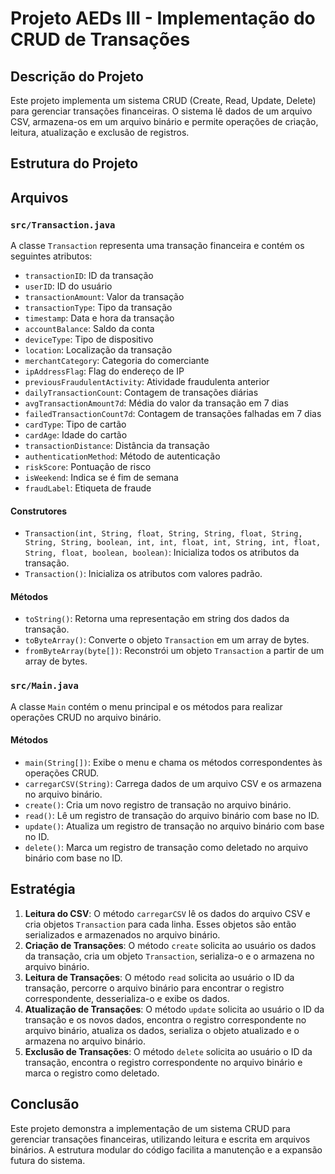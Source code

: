 
# Projeto AEDs III - Implementação do CRUD de Transações

## Descrição do Projeto

Este projeto implementa um sistema CRUD (Create, Read, Update, Delete) para gerenciar transações financeiras. O sistema lê dados de um arquivo CSV, armazena-os em um arquivo binário e permite operações de criação, leitura, atualização e exclusão de registros.

## Estrutura do Projeto

## Arquivos

### `src/Transaction.java`

A classe `Transaction` representa uma transação financeira e contém os seguintes atributos:

- `transactionID`: ID da transação
- `userID`: ID do usuário
- `transactionAmount`: Valor da transação
- `transactionType`: Tipo da transação
- `timestamp`: Data e hora da transação
- `accountBalance`: Saldo da conta
- `deviceType`: Tipo de dispositivo
- `location`: Localização da transação
- `merchantCategory`: Categoria do comerciante
- `ipAddressFlag`: Flag do endereço de IP
- `previousFraudulentActivity`: Atividade fraudulenta anterior
- `dailyTransactionCount`: Contagem de transações diárias
- `avgTransactionAmount7d`: Média do valor da transação em 7 dias
- `failedTransactionCount7d`: Contagem de transações falhadas em 7 dias
- `cardType`: Tipo de cartão
- `cardAge`: Idade do cartão
- `transactionDistance`: Distância da transação
- `authenticationMethod`: Método de autenticação
- `riskScore`: Pontuação de risco
- `isWeekend`: Indica se é fim de semana
- `fraudLabel`: Etiqueta de fraude

#### Construtores

- `Transaction(int, String, float, String, String, float, String, String, String, boolean, int, int, float, int, String, int, float, String, float, boolean, boolean)`: Inicializa todos os atributos da transação.
- `Transaction()`: Inicializa os atributos com valores padrão.

#### Métodos

- `toString()`: Retorna uma representação em string dos dados da transação.
- `toByteArray()`: Converte o objeto `Transaction` em um array de bytes.
- `fromByteArray(byte[])`: Reconstrói um objeto `Transaction` a partir de um array de bytes.

### `src/Main.java`

A classe `Main` contém o menu principal e os métodos para realizar operações CRUD no arquivo binário.

#### Métodos

- `main(String[])`: Exibe o menu e chama os métodos correspondentes às operações CRUD.
- `carregarCSV(String)`: Carrega dados de um arquivo CSV e os armazena no arquivo binário.
- `create()`: Cria um novo registro de transação no arquivo binário.
- `read()`: Lê um registro de transação do arquivo binário com base no ID.
- `update()`: Atualiza um registro de transação no arquivo binário com base no ID.
- `delete()`: Marca um registro de transação como deletado no arquivo binário com base no ID.

## Estratégia

1. **Leitura do CSV**: O método `carregarCSV` lê os dados do arquivo CSV e cria objetos `Transaction` para cada linha. Esses objetos são então serializados e armazenados no arquivo binário.
2. **Criação de Transações**: O método `create` solicita ao usuário os dados da transação, cria um objeto `Transaction`, serializa-o e o armazena no arquivo binário.
3. **Leitura de Transações**: O método `read` solicita ao usuário o ID da transação, percorre o arquivo binário para encontrar o registro correspondente, desserializa-o e exibe os dados.
4. **Atualização de Transações**: O método `update` solicita ao usuário o ID da transação e os novos dados, encontra o registro correspondente no arquivo binário, atualiza os dados, serializa o objeto atualizado e o armazena no arquivo binário.
5. **Exclusão de Transações**: O método `delete` solicita ao usuário o ID da transação, encontra o registro correspondente no arquivo binário e marca o registro como deletado.

## Conclusão

Este projeto demonstra a implementação de um sistema CRUD para gerenciar transações financeiras, utilizando leitura e escrita em arquivos binários. A estrutura modular do código facilita a manutenção e a expansão futura do sistema.
